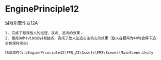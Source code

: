 # EnginePrinciple12
 游戏引擎作业12A
 ```
 1. 完成了悬浮敌人的巡逻、攻击、追击的效果；
 2. 使用Behaviac的并发结点，完成了敌人边追击边攻击的效果（敌人在距离为4m时会停下追击但保持攻击）
 
 场景路径为.\EnginePrinciple12\FPS_AI\Assets\FPS\Scenes\MainScene.Unity
